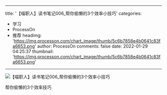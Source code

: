 
---
title: '【喵职人】读书笔记006_帮你偷懒的3个效率小技巧'
categories: 
 - 学习
 - ProcessOn
 - 推荐
headimg: 'https://img.processon.com/chart_image/thumb/5c6b7858e4b0641c83fa6653.png'
author: ProcessOn
comments: false
date: 2022-01-29 04:25:37
thumbnail: 'https://img.processon.com/chart_image/thumb/5c6b7858e4b0641c83fa6653.png'
---

<div>   
<img class="thumb" alt="【喵职人】读书笔记006_帮你偷懒的3个效率小技巧" src="https://img.processon.com/chart_image/thumb/5c6b7858e4b0641c83fa6653.png" referrerpolicy="no-referrer">
<p>帮你偷懒的3个效率技巧</p>  
</div>
            